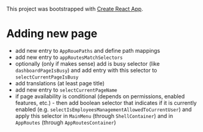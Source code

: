 This project was bootstrapped with [Create React App](https://github.com/facebookincubator/create-react-app).

# Adding new page

- add new entry to `AppRouePaths` and define path mappings
- add new entry to `appRoutesMatchSelectors`
- optionally (only if makes sense) add is busy selector (like `dashboardPageIsBusy`) and add entry with this selector to `selectCurrentPageIsBusy`
- add translations (at least page title)
- add new entry to `selectCurrentPageName`
- if page availability is conditional (depends on permissions, enabled features, etc.) - then add boolean selector that indicates if it is currently enabled (e.g. `selectIsEmployeesManagementAllowedToCurrentUser`) and apply this selector in `MainMenu` (through `ShellContainer`) and in `AppRoutes` (through `AppRoutesContainer`)
